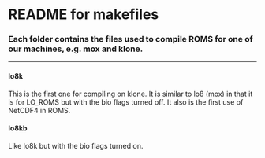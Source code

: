 # README for makefiles

### Each folder contains the files used to compile ROMS for one of our machines, e.g. mox and klone.

---

#### lo8k
This is the first one for compiling on klone.  It is similar to lo8 (mox) in that it is for LO_ROMS but with the bio flags turned off. It also is the first use of NetCDF4 in ROMS.

#### lo8kb
Like lo8k but with the bio flags turned on.
